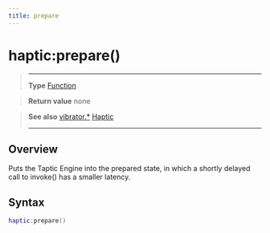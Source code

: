 ```yaml
---
title: prepare
---
```

# haptic:prepare()

> --------------------- ------------------------------------------------------------------------------------------
> __Type__              [Function](https://docs.coronalabs.com/api/type/Function.html)

> __Return value__      none

> __See also__          [vibrator.*](/plugin/vibrator/) [Haptic](/plugin/vibrator/type/Haptic)
> --------------------- ------------------------------------------------------------------------------------------

## Overview

Puts the Taptic Engine into the prepared state, in which a shortly delayed call to invoke() has a smaller latency.

## Syntax
```lua
haptic:prepare()
```
